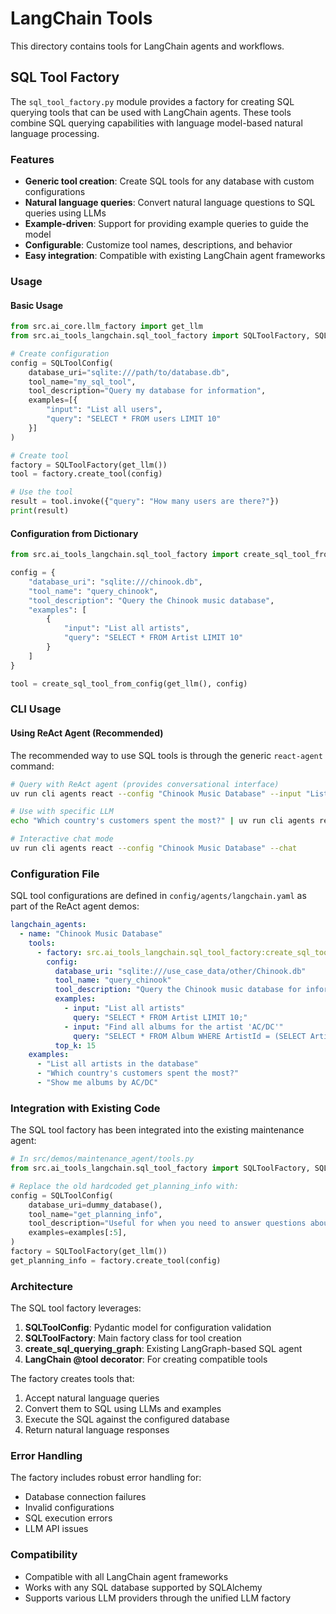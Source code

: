 # LangChain Tools

This directory contains tools for LangChain agents and workflows.

## SQL Tool Factory

The `sql_tool_factory.py` module provides a factory for creating SQL querying tools that can be used with LangChain agents. These tools combine SQL querying capabilities with language model-based natural language processing.

### Features

- **Generic tool creation**: Create SQL tools for any database with custom configurations
- **Natural language queries**: Convert natural language questions to SQL queries using LLMs
- **Example-driven**: Support for providing example queries to guide the model
- **Configurable**: Customize tool names, descriptions, and behavior
- **Easy integration**: Compatible with existing LangChain agent frameworks

### Usage

#### Basic Usage

```python
from src.ai_core.llm_factory import get_llm
from src.ai_tools_langchain.sql_tool_factory import SQLToolFactory, SQLToolConfig

# Create configuration
config = SQLToolConfig(
    database_uri="sqlite:///path/to/database.db",
    tool_name="my_sql_tool",
    tool_description="Query my database for information",
    examples=[{
        "input": "List all users",
        "query": "SELECT * FROM users LIMIT 10"
    }]
)

# Create tool
factory = SQLToolFactory(get_llm())
tool = factory.create_tool(config)

# Use the tool
result = tool.invoke({"query": "How many users are there?"})
print(result)
```


#### Configuration from Dictionary

```python
from src.ai_tools_langchain.sql_tool_factory import create_sql_tool_from_config

config = {
    "database_uri": "sqlite:///chinook.db",
    "tool_name": "query_chinook",
    "tool_description": "Query the Chinook music database",
    "examples": [
        {
            "input": "List all artists",
            "query": "SELECT * FROM Artist LIMIT 10"
        }
    ]
}

tool = create_sql_tool_from_config(get_llm(), config)
```

### CLI Usage

#### Using ReAct Agent (Recommended)

The recommended way to use SQL tools is through the generic `react-agent` command:

```bash
# Query with ReAct agent (provides conversational interface)
uv run cli agents react --config "Chinook Music Database" --input "List all artists"

# Use with specific LLM
echo "Which country's customers spent the most?" | uv run cli agents react --config "Chinook Music Database" --llm gpt_4o_openai

# Interactive chat mode
uv run cli agents react --config "Chinook Music Database" --chat
```

### Configuration File

SQL tool configurations are defined in `config/agents/langchain.yaml` as part of the ReAct agent demos:

```yaml
langchain_agents:
  - name: "Chinook Music Database"
    tools:
      - factory: src.ai_tools_langchain.sql_tool_factory:create_sql_tool_from_config
        config:
          database_uri: "sqlite:///use_case_data/other/Chinook.db"
          tool_name: "query_chinook"
          tool_description: "Query the Chinook music database for information about artists, albums, tracks, customers, and invoices"
          examples:
            - input: "List all artists"
              query: "SELECT * FROM Artist LIMIT 10;"
            - input: "Find all albums for the artist 'AC/DC'"
              query: "SELECT * FROM Album WHERE ArtistId = (SELECT ArtistId FROM Artist WHERE Name = 'AC/DC');"
          top_k: 15
    examples:
      - "List all artists in the database"
      - "Which country's customers spent the most?"
      - "Show me albums by AC/DC"
```

### Integration with Existing Code

The SQL tool factory has been integrated into the existing maintenance agent:

```python
# In src/demos/maintenance_agent/tools.py
from src.ai_tools_langchain.sql_tool_factory import SQLToolFactory, SQLToolConfig

# Replace the old hardcoded get_planning_info with:
config = SQLToolConfig(
    database_uri=dummy_database(),
    tool_name="get_planning_info",
    tool_description="Useful for when you need to answer questions about tasks assigned to employees.",
    examples=examples[:5],
)
factory = SQLToolFactory(get_llm())
get_planning_info = factory.create_tool(config)
```

### Architecture

The SQL tool factory leverages:

1. **SQLToolConfig**: Pydantic model for configuration validation
2. **SQLToolFactory**: Main factory class for tool creation
3. **create_sql_querying_graph**: Existing LangGraph-based SQL agent
4. **LangChain @tool decorator**: For creating compatible tools

The factory creates tools that:
1. Accept natural language queries
2. Convert them to SQL using LLMs and examples
3. Execute the SQL against the configured database
4. Return natural language responses

### Error Handling

The factory includes robust error handling for:
- Database connection failures
- Invalid configurations
- SQL execution errors
- LLM API issues

### Compatibility

- Compatible with all LangChain agent frameworks
- Works with any SQL database supported by SQLAlchemy
- Supports various LLM providers through the unified LLM factory